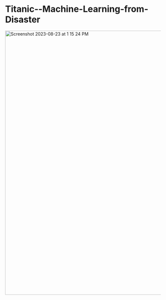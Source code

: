 # Titanic--Machine-Learning-from-Disaster


<img width="855" alt="Screenshot 2023-08-23 at 1 15 24 PM" src="https://github.com/taylor-ortiz/Titanic--Machine-Learning-from-Disaster/assets/20494753/8488eb25-a2d5-4515-b8c7-47da8ad1f6a0">
